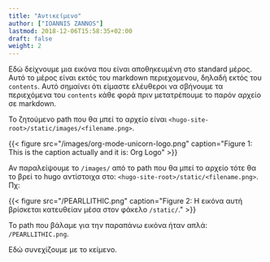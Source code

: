 ```yaml
---
title: "Αντικείμενο"
author: ["IOANNIS ZANNOS"]
lastmod: 2018-12-06T15:58:35+02:00
draft: false
weight: 2
---
```


Εδώ δείχνουμε μια εικόνα που είναι αποθηκευμένη στο standard μέρος.  Αυτό το μέρος είναι εκτός του markdown περιεχομενου, δηλαδή εκτός του `contents`. Αυτό σημαίνει ότι είμαστε ελέυθεροι να σβήνουμε τα περιεχόμενα του `contents` κάθε φορά πριν μετατρέπουμε το παρόν αρχείο σε markdown.

To ζητούμενο path που θα μπεί το αρχείο είναι `<hugo-site-root>/static/images/<filename.png>`.

<a id="org9571cf3"></a>

{{< figure src="/images/org-mode-unicorn-logo.png" caption="Figure 1: This is the caption actually and it is: Org Logo" >}}

Αν παραλείψουμε το `/images/` από το path που θα μπεί το αρχείο τότε θα το βρεί το hugo αντίστοιχα στο:  `<hugo-site-root>/static/<filename.png>`. Πχ:

<a id="orgbf8e29d"></a>

{{< figure src="/PEARLLITHIC.png" caption="Figure 2: H εικόνα αυτή βρίσκεται κατευθείαν μέσα στον φάκελο `/static/`." >}}

Το path που βάλαμε για την παραπάνω εικόνα ήταν απλά: `/PEARLLITHIC.png`.

Εδώ συνεχίζουμε με το κείμενο.
